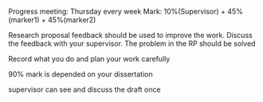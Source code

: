 Progress meeting: Thursday every week
Mark: 10%(Supervisor) + 45%(marker1) + 45%(marker2)

Research proposal feedback should be used to improve the work.
Discuss the feedback with your supervisor.
The problem in the RP should be solved

Record what you do and plan your work carefully

90% mark is depended on your dissertation

supervisor can see and discuss the draft once

<!--stackedit_data:
eyJoaXN0b3J5IjpbLTEyMzQwODU3NzQsNDAyMDk2ODUzLDExMz
g0Mjc2MjAsLTI0NjkxODU3NSwtMTgyNTgxNjUyNSwtMjA4ODc0
NjYxMl19
-->